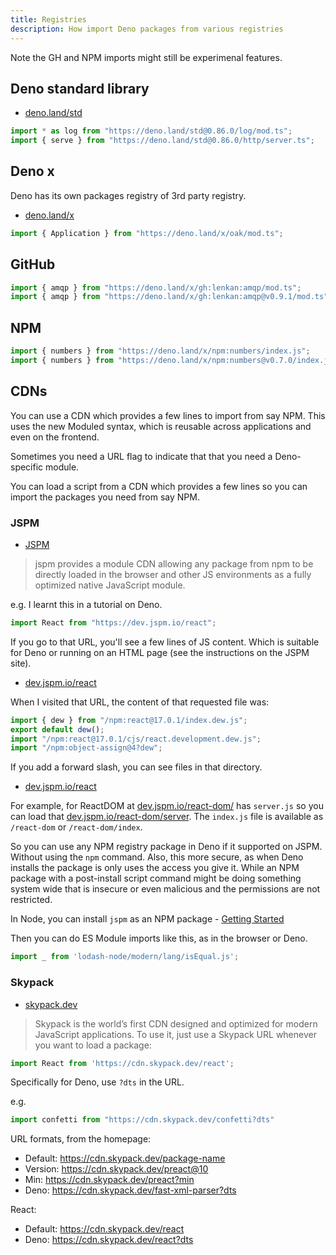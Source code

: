 ```yaml
---
title: Registries
description: How import Deno packages from various registries
---
```


Note the GH and NPM imports might still be experimenal features.


## Deno standard library

- [deno.land/std](https://deno.land/std)

```typescript
import * as log from "https://deno.land/std@0.86.0/log/mod.ts";
import { serve } from "https://deno.land/std@0.86.0/http/server.ts";
```


## Deno x

Deno has its own packages registry of 3rd party registry.

- [deno.land/x](https://deno.land/x)

```typescript
import { Application } from "https://deno.land/x/oak/mod.ts";
```


## GitHub

```typescript
import { amqp } from "https://deno.land/x/gh:lenkan:amqp/mod.ts";
import { amqp } from "https://deno.land/x/gh:lenkan:amqp@v0.9.1/mod.ts";
```


## NPM

```typescript
import { numbers } from "https://deno.land/x/npm:numbers/index.js";
import { numbers } from "https://deno.land/x/npm:numbers@v0.7.0/index.js";
````


## CDNs

You can use a CDN which provides a few lines to import from say NPM. This uses the new Moduled syntax, which is reusable across applications and even on the frontend.

Sometimes you need a URL flag to indicate that that you need a Deno-specific module.

You can load a script from a CDN which provides a few lines so you can import the packages you need from say NPM.

### JSPM

- [JSPM](https://jspm.org/)

> jspm provides a module CDN allowing any package from npm to be directly loaded
in the browser and other JS environments as a fully optimized native JavaScript module.

e.g. I learnt this in a tutorial on Deno.

```javascript
import React from "https://dev.jspm.io/react";
```

If you go to that URL, you'll see a few lines of JS content. Which is suitable for Deno or running on an HTML page (see the instructions on the JSPM site).

- [dev.jspm.io/react](https://dev.jspm.io/react)

When I visited that URL, the content of that requested file was:

```javascript
import { dew } from "/npm:react@17.0.1/index.dew.js";
export default dew();
import "/npm:react@17.0.1/cjs/react.development.dew.js";
import "/npm:object-assign@4?dew";
```

If you add a forward slash, you can see files in that directory. 

- [dev.jspm.io/react](https://dev.jspm.io/react/)

For example, for ReactDOM at [dev.jspm.io/react-dom/](https://dev.jspm.io/react-dom/) has `server.js` so you can load that [dev.jspm.io/react-dom/server](https://dev.jspm.io/react-dom/server). The `index.js` file is available as `/react-dom` or `/react-dom/index`.

So you can use any NPM registry package in Deno if it supported on JSPM. Without using the `npm` command. Also, this more secure, as when Deno installs the package is only uses the access you give it. While an NPM package with a post-install script command might be doing something system wide that is insecure or even malicious and the permissions are not restricted.

In Node, you can install `jspm` as an NPM package - [Getting Started](https://jspm.org/docs/0.16/getting-started.html)

Then you can do ES Module imports like this, as in the browser or Deno.

```javascript
import _ from 'lodash-node/modern/lang/isEqual.js';
```

### Skypack

- [skypack.dev](https://www.skypack.dev/)

> Skypack is the world’s first CDN designed and optimized for modern JavaScript applications. To use it, just use a Skypack URL whenever you want to load a package:

```javascript
import React from 'https://cdn.skypack.dev/react';
```

Specifically for Deno, use `?dts` in the URL.

e.g.

```typescript
import confetti from "https://cdn.skypack.dev/confetti?dts"
```

URL formats, from the homepage:

- Default: https://cdn.skypack.dev/package-name
- Version: https://cdn.skypack.dev/preact@10
- Min: https://cdn.skypack.dev/preact?min
- Deno: https://cdn.skypack.dev/fast-xml-parser?dts

React:

- Default: https://cdn.skypack.dev/react
- Deno: https://cdn.skypack.dev/react?dts

